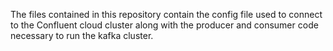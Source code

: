 The files contained in this repository contain the config file used to connect to the Confluent cloud cluster along with the producer and consumer code necessary to run the kafka cluster. 
